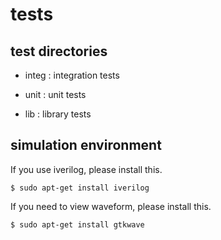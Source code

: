 
tests
=====

test directories
----------------

  * integ : integration tests

  * unit : unit tests

  * lib  : library tests



simulation environment
----------------------

If you use iverilog, please install this.
```
$ sudo apt-get install iverilog
```

If you need to view waveform, please install this.
```
$ sudo apt-get install gtkwave
```
